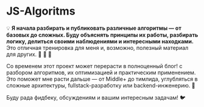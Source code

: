 # JS-Algoritms

💡 **Я начала разбирать и публиковать различные алгоритмы — от базовых до сложных. Буду объяснять принципы их работы, разбирать логику, делиться своими наблюдениями и интересными находками.** 
Это отличная тренировка для меня и, возможно, полезный материал для других. 🐣 🐤 🐥  

Со временем этот проект может перерасти в полноценный блог! с разбором алгоритмов, их оптимизацией и практическим применением. Это поможет мне расти дальше — от Middle+ до тимлида, углубляться в сложные архитектуры, fullstack-разработку или backend-инженерию. 🐧

Буду рада фидбеку, обсуждениям и вашим интересным задачам! 🐦
